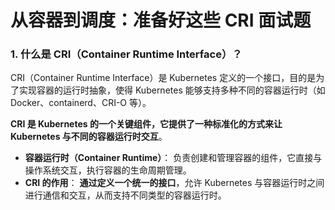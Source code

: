 # 从容器到调度：准备好这些 CRI 面试题

### 1. 什么是 CRI（Container Runtime Interface）？

CRI（Container Runtime Interface）是 Kubernetes 定义的一个接口，目的是为了实现容器的运行时抽象，使得 Kubernetes 能够支持多种不同的容器运行时（如 Docker、containerd、CRI-O 等）。

**CRI 是 Kubernetes 的一个关键组件，它提供了一种标准化的方式来让 Kubernetes 与不同的容器运行时交互**。

* **容器运行时（Container Runtime）**： 负责创建和管理容器的组件，它直接与操作系统交互，执行容器的生命周期管理。
* **CRI 的作用**： **通过定义一个统一的接口**，允许 Kubernetes 与容器运行时之间进行通信和交互，从而支持不同类型的容器运行时。